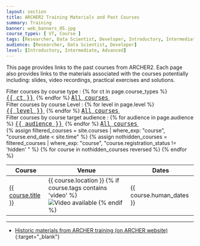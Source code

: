 ```yaml
---
layout: section
title: ARCHER2 Training Materials and Past Courses
summary: Training 
banner: web_banners_05.jpg
course_types: [ VT, Course ]
tags: [Researcher, Data Scientist, Developer, Introductory, Intermediate, Advanced, Video]
audience: [Researcher, Data Scientist, Developer]
level: [Introductory, Intermediate, Advanced]
---
```


This page provides links to the past courses from ARCHER2. Each page also provides links to the 
materials associated with the courses potentially including: slides, video recordings, practical
exercises and solutions.

<div>
Filter courses by course type :
{% for ct in page.course_types %}
<a href="/training/materials/{{ ct | slugify }}" ><code  style="font-size:15px;"><nobr>{{ ct }}</nobr></code>&nbsp;</a>
{% endfor %} 
<a href="/training/materials/" ><code  style="font-size:15px;"><nobr>All courses</nobr></code>&nbsp;</a>   
</div>

<div>
Filter courses by course Level :
{% for level in page.level %}
<a href="/training/materials/{{ level | slugify }}" ><code  style="font-size:15px;"><nobr>{{ level }}</nobr></code>&nbsp;</a>
{% endfor %} 
<a href="/training/materials/" ><code  style="font-size:15px;"><nobr>All courses</nobr></code>&nbsp;</a>   
</div>


<div>
Filter courses by course target audience :
{% for audience in page.audience %}
<a href="/training/materials/{{ audience | slugify }}" ><code  style="font-size:15px;"><nobr>{{ audience }}</nobr></code>&nbsp;</a>
{% endfor %} 
<a href="/training/materials/" ><code  style="font-size:15px;"><nobr>All courses</nobr></code>&nbsp;</a>   
</div>



<div class="table-responsive">
  <table class="table table-striped">
    <thead>
      <tr>
        <th>Course</th>
        <th>Venue</th>
        <th>Dates</th>
      </tr>
    </thead>
    <tbody>
      {% assign filtered_courses = site.courses | where_exp: "course", "course.end_date < site.time" %}
			{% assign nothidden_courses = filtered_courses | where_exp: "course", "course.registration_status != 'hidden' " %}
      {% for course in nothidden_courses reversed %}
      <tr>
      <td>
        <a href="{{ course.url }}">{{ course.title }}</a>
      </td>
      <td>
        {{ course.location }}
		{% if course.tags contains 'video' %}
			&nbsp;<img src="{{ base.url }}/img/video.png" alt="Video available"/>
		{% endif %}
      </td>
      <td>
        {{ course.human_dates }}
      </td>
     </tr>
      {% endfor %}
    </tbody>
  </table>
</div>

---

* [Historic materials from ARCHER training (on ARCHER website)](http://www.archer.ac.uk/training/past_courses.php){:target="_blank"}
